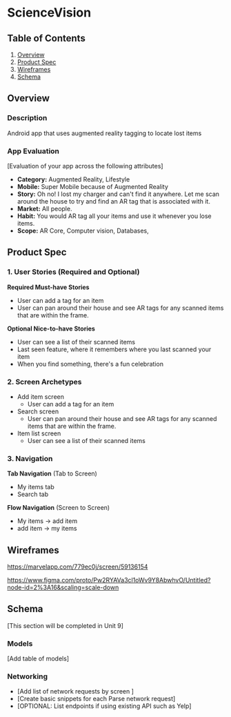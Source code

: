 # ScienceVision

## Table of Contents
1. [Overview](#Overview)
1. [Product Spec](#Product-Spec)
1. [Wireframes](#Wireframes)
2. [Schema](#Schema)

## Overview
### Description
Android app that uses augmented reality tagging to locate lost items

### App Evaluation
[Evaluation of your app across the following attributes]
- **Category:** Augmented Reality, Lifestyle
- **Mobile:** Super Mobile because of Augmented Reality
- **Story:** Oh no! I lost my charger and can't find it anywhere. Let me scan around the house to try and find an AR tag that is associated with it. 
- **Market:** All people.
- **Habit:** You would AR tag all your items and use it whenever you lose items.  
- **Scope:** AR Core, Computer vision, Databases, 

## Product Spec

### 1. User Stories (Required and Optional)

**Required Must-have Stories**

* User can add a tag for an item
* User can pan around their house and see AR tags for any scanned items that are within the frame. 

**Optional Nice-to-have Stories**

* User can see a list of their scanned items
* Last seen feature, where it remembers where you last scanned your item
* When you find something, there's a fun celebration

### 2. Screen Archetypes

* Add item screen
    * User can add a tag for an item
* Search screen
    * User can pan around their house and see AR tags for any scanned items that are within the frame. 
* Item list screen
    * User can see a list of their scanned items

### 3. Navigation

**Tab Navigation** (Tab to Screen)

* My items tab
* Search tab

**Flow Navigation** (Screen to Screen)

* My items -> add item
* add item -> my items



## Wireframes

https://marvelapp.com/779ec0j/screen/59136154

https://www.figma.com/proto/Pw2RYAVa3cl1oWv9Y8AbwhvO/Untitled?node-id=2%3A16&scaling=scale-down

## Schema 
[This section will be completed in Unit 9]
### Models
[Add table of models]
### Networking
- [Add list of network requests by screen ]
- [Create basic snippets for each Parse network request]
- [OPTIONAL: List endpoints if using existing API such as Yelp]

